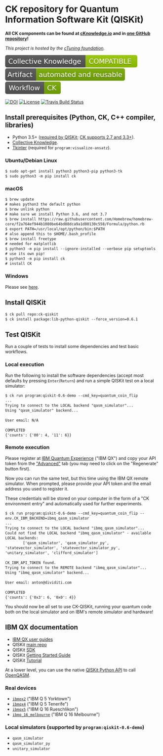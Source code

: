 # CK repository for Quantum Information Software Kit (QISKit)

**All CK components can be found at [cKnowledge.io](https://cKnowledge.io) and in [one GitHub repository](https://github.com/ctuning/ck-mlops)!**

*This project is hosted by the [cTuning foundation](https://cTuning.org).*

[![compatibility](https://github.com/ctuning/ck-guide-images/blob/master/ck-compatible.svg)](https://github.com/ctuning/ck)
[![automation](https://github.com/ctuning/ck-guide-images/blob/master/ck-artifact-automated-and-reusable.svg)](http://cTuning.org/ae)
[![workflow](https://github.com/ctuning/ck-guide-images/blob/master/ck-workflow.svg)](http://cKnowledge.org)

[![DOI](https://zenodo.org/badge/124924875.svg)](https://zenodo.org/badge/latestdoi/124924875)
[![License](https://img.shields.io/badge/License-BSD%203--Clause-blue.svg)](https://opensource.org/licenses/BSD-3-Clause)
[![Travis Build Status](https://travis-ci.org/ctuning/ck-qiskit.svg?branch=master)](https://travis-ci.org/ctuning/ck-qiskit)

## Install prerequisites (Python, CK, C++ compiler, libraries)

- Python 3.5+ ([required by QISKit](https://github.com/Qiskit/qiskit-terra#dependencies); [CK supports 2.7 and 3.3+](https://github.com/ctuning/ck#minimal-installation)).
- [Collective Knowledge](http://cknowledge.org).
- [Tkinter](https://wiki.python.org/moin/TkInter) (required for `program:visualize-ansatz`).

### Ubuntu/Debian Linux
```
$ sudo apt-get install python3 python3-pip python3-tk
$ sudo python3 -m pip install ck
```

### macOS
```
$ brew update                                                           # makes python3 the default python
$ brew unlink python                                                    # make sure we install Python 3.6, and not 3.7
$ brew install https://raw.githubusercontent.com/Homebrew/homebrew-core/f2a764ef944b1080be64bd88dca9a1d80130c558/Formula/python.rb
$ export PATH=/usr/local/opt/python/bin:$PATH                           # also append this to $HOME/.bash_profile
$ brew install freetype                                                 # needed for matplotlib
$ python3 -m pip install --ignore-installed --verbose pip setuptools    # use its own pip!
$ python3 -m pip install ck                                             # install CK
```

### Windows

Please see [here](https://github.com/ctuning/ck#windows).


## Install QISKit
```
$ ck pull repo:ck-qiskit
$ ck install package:lib-python-qiskit --force_version=0.6.1
```

## Test QISKit

Run a couple of tests to install some dependencies and test basic workflows.

### Local execution

Run the following to install the software dependencies (accept most defaults by pressing `Enter`/`Return`) and run a simple QISKit test on a local simulator:
```
$ ck run program:qiskit-0.6-demo --cmd_key=quantum_coin_flip
...
Trying to connect to the LOCAL backend "qasm_simulator"...
Using "qasm_simulator" backend...

User email: N/A

COMPLETED
{'counts': {'00': 4, '11': 6}}
```

### Remote execution

Please register at [IBM Quantum Experience](https://quantumexperience.ng.bluemix.net/qx/signup) ("IBM QX") and copy your API token from the ["Advanced"](https://quantumexperience.ng.bluemix.net/qx/account/advanced) tab (you may need to click on the "Regenerate" button first).

Now you can run the same test, but this time using the IBM QX remote simulator. When prompted, please provide your API token and the email address you used to register it.

These credentials will be stored on your computer in the form of a "CK environment entry" and automatically used for further experiments.

```
$ ck run program:qiskit-0.6-demo --cmd_key=quantum_coin_flip --env.CK_IBM_BACKEND=ibmq_qasm_simulator
...
Trying to connect to the LOCAL backend "ibmq_qasm_simulator"...
Could not find the LOCAL backend "ibmq_qasm_simulator" - available LOCAL backends:
        ['qasm_simulator', 'qasm_simulator_py', 'statevector_simulator', 'statevector_simulator_py', 'unitary_simulator', 'clifford_simulator']

CK_IBM_API_TOKEN found.
Trying to connect to the REMOTE backend "ibmq_qasm_simulator"...
Using "ibmq_qasm_simulator" backend...

User email: anton@dividiti.com

COMPLETED
{'counts': {'0x3': 6, '0x0': 4}}
```

You should now be all set to use CK-QISKit, running your quantum code both on the local simulator and on IBM's remote simulator and hardware!


## IBM QX documentation

- [IBM QX user guides](https://github.com/QISKit/ibmqx-user-guides)
- QISKit [main repo](https://github.com/QISKit)
- QISKit [SDK](https://github.com/QISKit/qiskit-sdk-py/blob/master/README.md)
- QISKit [Getting Started Guide](https://www.qiskit.org/documentation/quickstart.html)
- QISKit [Tutorial](https://github.com/QISKit/qiskit-tutorial)

At a lower level, you can use the native [QISKit Python API](https://github.com/QISKit/qiskit-api-py) to call [OpenQASM](https://github.com/QISKit/openqasm/blob/master/README.md).

### Real devices

- [`ibmqx2`](https://github.com/Qiskit/qiskit-backend-information/blob/master/backends/yorktown/V1/README.md) ("IBM Q 5 Yorktown")
- [`ibmqx4`](https://github.com/Qiskit/qiskit-backend-information/blob/master/backends/tenerife/V1/README.md) ("IBM Q 5 Tenerife")
- [`ibmqx5`](https://github.com/Qiskit/qiskit-backend-information/blob/master/backends/rueschlikon/V1/README.md) ("IBM Q 16 Rueschlikon")
- [`ibmq_16_melbourne`](https://github.com/Qiskit/qiskit-backend-information/blob/master/backends/melbourne/V1/README.md) ("IBM Q 16 Melbourne")

### Local simulators (supported by `program:qiskit-0.6-demo`)

- `qasm_simulator`
- `qasm_simulator_py`
- `unitary_simulator`
